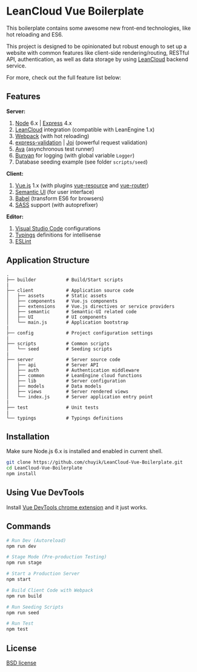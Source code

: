 LeanCloud Vue Boilerplate
===
This boilerplate contains some awesome new front-end technologies, like hot reloading and ES6.

This project is designed to be opinionated but robust enough to set up a website with common features like client-side rendering/routing, RESTful API, authentication, as well as data storage by using [LeanCloud] backend service.

For more, check out the full feature list below:

## Features

**Server:**

1. [Node][node-green] 6.x | [Express] 4.x
1. [LeanCloud] integration (compatible with LeanEngine 1.x)
1. [Webpack] \(with hot reloading)
1. [express-validation] | [Joi] \(powerful request validation)
1. [Ava] \(asynchronous test runner)
1. [Bunyan] for logging (with global variable `Logger`)
1. Database seeding example (see folder `scripts/seed`)

**Client:**

1. [Vue.js] 1.x (with plugins [vue-resource] and [vue-router])
1. [Semantic UI][semantic-ui] (for user interface)
1. [Babel] \(transform ES6 for browsers)
1. [SASS] support (with autoprefixer)

**Editor:**

1. [Visual Studio Code] configurations
1. [Typings] definitions for intellisense
1. [ESLint]

## Application Structure
```
.
├── builder           # Build/Start scripts
|
├── client            # Application source code
│   ├── assets        # Static assets
│   ├── components    # Vue.js components
│   ├── extensions    # Vue.js directives or service providers
│   ├── semantic      # Semantic-UI related code
│   ├── UI            # UI components
│   └── main.js       # Application bootstrap
|
├── config            # Project configuration settings
|
├── scripts           # Common scripts
│   └── seed          # Seeding scripts
|
├── server            # Server source code
│   ├── api           # Server API
│   ├── auth          # Authentication middleware
│   ├── common        # LeanEngine cloud functions
│   ├── lib           # Server configuration
│   ├── models        # Data models
│   ├── views         # Server rendered views
│   └── index.js      # Server application entry point
|
├── test              # Unit tests
|
└── typings           # Typings definitions
```


## Installation

Make sure Node.js 6.x is installed and enabled in current shell. 

```bash
git clone https://github.com/chuyik/LeanCloud-Vue-Boilerplate.git
cd LeanCloud-Vue-Boilerplate
npm install
```

## Using Vue DevTools

Install [Vue DevTools chrome extension][devtools] and it just works.


## Commands

```bash
# Run Dev (Autoreload)
npm run dev

# Stage Mode (Pre-production Testing)
npm run stage

# Start a Production Server
npm start

# Build Client Code with Webpack
npm run build

# Run Seeding Scripts
npm run seed

# Run Test
npm test
```

[LeanCloud]: https://leancloud.cn/
[devtools]: https://chrome.google.com/webstore/detail/vuejs-devtools/nhdogjmejiglipccpnnnanhbledajbpd
[ava]: https://github.com/sindresorhus/ava
[vue-resource]: https://github.com/vuejs/vue-resource
[vue-router]: https://github.com/vuejs/vue-router/
[node-green]: http://node.green/
[webpack]: https://webpack.github.io/
[babel]: https://babeljs.io/
[vue.js]: https://vuejs.org/
[semantic-ui]: http://semantic-ui.com/
[sass]: http://sass-lang.com/
[visual studio code]: https://code.visualstudio.com/
[typings]: https://github.com/typings/typings
[eslint]: http://eslint.org/
[bunyan]: https://github.com/trentm/node-bunyan
[express-validation]: https://github.com/AndrewKeig/express-validation
[Joi]: https://github.com/hapijs/joi
[Express]: http://expressjs.com/

## License
[BSD license](http://opensource.org/licenses/bsd-license.php)
